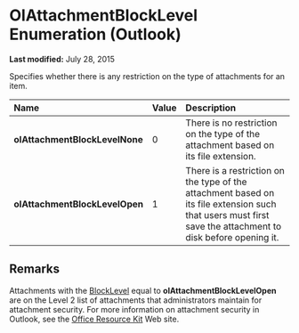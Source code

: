 
# OlAttachmentBlockLevel Enumeration (Outlook)

 **Last modified:** July 28, 2015

Specifies whether there is any restriction on the type of attachments for an item.


|**Name**|**Value**|**Description**|
|:-----|:-----|:-----|
| **olAttachmentBlockLevelNone**|0|There is no restriction on the type of the attachment based on its file extension.|
| **olAttachmentBlockLevelOpen**|1|There is a restriction on the type of the attachment based on its file extension such that users must first save the attachment to disk before opening it.|

## Remarks

Attachments with the  [BlockLevel](036d535e-33e0-3f61-7966-72f92860efa0.md) equal to **olAttachmentBlockLevelOpen** are on the Level 2 list of attachments that administrators maintain for attachment security. For more information on attachment security in Outlook, see the [Office Resource Kit](http://technet.microsoft.com/en-us/library/cc303401%28office.14%29.aspx) Web site.

